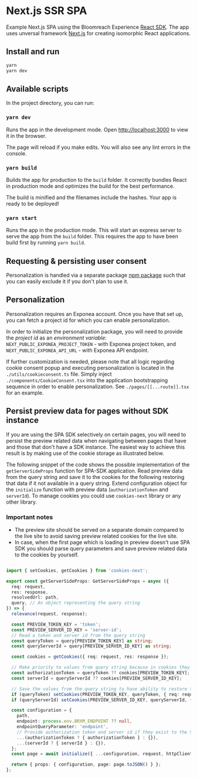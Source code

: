 # Next.js SSR SPA

Example Next.js SPA using the Bloomreach Experience [React SDK](https://www.npmjs.com/package/@bloomreach/react-sdk).  The app uses
unversal framework [Next.js](https://github.com/zeit/next.js) for creating
isomorphic React applications.

## Install and run
```bash
yarn
yarn dev
```

## Available scripts

In the project directory, you can run:

### `yarn dev`

Runs the app in the development mode. Open <http://localhost:3000> to view
it in the browser.

The page will reload if you make edits. You will also see any lint errors in the
console.

### `yarn build`

Builds the app for production to the `build` folder. It correctly bundles React
in production mode and optimizes the build for the best performance.

The build is minified and the filenames include the hashes. Your app is ready
to be deployed!

### `yarn start`

Runs the app in the production mode. This will start an express server to serve
the app from the `build` folder. This requires the app to have been build first
by running `yarn build`.

## Requesting & persisting user consent
Personalization is handled via a separate package [npm package](https://www.npmjs.com/package/@bloomreach/segmentation) such that you can easily exclude it if you don't plan to use it.

## Personalization
Personalization requires an Exponea account. Once you have that set up, you can fetch a project id for which you can enable personalization.

In order to initialize the personalization package, you will need to provide the *project id* as an *environment variable*:
`NEXT_PUBLIC_EXPONEA_PROJECT_TOKEN` - with Exponea project token, and `NEXT_PUBLIC_EXPONEA_API_URL` - with Exponea API endpoint.

If further customization is needed, please note that all logic regarding cookie consent popup and executing personalization is located in the `./utils/cookieconsent.ts` file.
Simply inject `./components/CookieConsent.tsx` into the application bootstrapping sequence in order to enable personalization. See `./pages/[[...route]].tsx` for an example.

## Persist preview data for pages without SDK instance
If you are using the SPA SDK selectively on certain pages, you will need to persist the preview related data when navigating between pages that have and those that don't have a SDK instance. The easiest way to achieve this result is by making use of the cookie storage as illustrated below.

The following snippet of the code shows the possible implementation of the `getServerSideProps` function for SPA-SDK application. Read preview data from the query string and save it to the cookies for the following restoring that data if it not available in a query string. Extend configuration object for the `initialize` function with preview data (`authorizationToken` and `serverId`). To manage cookies you could use `cookies-next` library or any other library.

### Important notes
* The preview site should be served on a separate domain compared to the live site to avoid saving preview related cookies for the live site.
* In case, when the first page which is loading in preview doesn't use SPA SDK you should parse query parameters and save preview related data to the cookies by yourself.

```typescript

import { setCookies, getCookies } from 'cookies-next';

export const getServerSideProps: GetServerSideProps = async ({
  req: request,
  res: response,
  resolvedUrl: path,
  query, // An object representing the query string
}) => {
  relevance(request, response);

  const PREVIEW_TOKEN_KEY = 'token';
  const PREVIEW_SERVER_ID_KEY = 'server-id';
  // Read a token and server id from the query string
  const queryToken = query[PREVIEW_TOKEN_KEY] as string;
  const queryServerId = query[PREVIEW_SERVER_ID_KEY] as string;

  const cookies = getCookies({ req: request, res: response });

  // Make priority to values from query string because in cookies they might be outdated.
  const authorizationToken = queryToken ?? cookies[PREVIEW_TOKEN_KEY];
  const serverId = queryServerId ?? cookies[PREVIEW_SERVER_ID_KEY];

  // Save the values from the query string to have ability to restore them when switch back from legacy page to the SPA-SDK rendered page.
  if (queryToken) setCookies(PREVIEW_TOKEN_KEY, queryToken, { req: request, res: response });
  if (queryServerId) setCookies(PREVIEW_SERVER_ID_KEY, queryServerId, { req: request, res: response });

  const configuration = {
    path,
    endpoint: process.env.BRXM_ENDPOINT ?? null,
    endpointQueryParameter: 'endpoint',
    // Provide authorization token and server id if they exist to the SPA-SDK initialization method.
    ...(authorizationToken ? { authorizationToken } : {}),
    ...(serverId ? { serverId } : {}),
  };
  const page = await initialize({ ...configuration, request, httpClient: axios });

  return { props: { configuration, page: page.toJSON() } };
};
```
